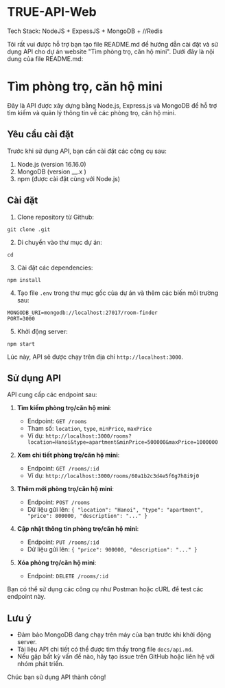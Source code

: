 # TRUE-API-Web
Tech Stack: NodeJS + ExpessJS + MongoDB + //Redis

Tôi rất vui được hỗ trợ bạn tạo file README.md để hướng dẫn cài đặt và sử dụng API cho dự án website "Tìm phòng trọ, căn hộ mini". Dưới đây là nội dung của file README.md:

# Tìm phòng trọ, căn hộ mini

Đây là API được xây dựng bằng Node.js, Express.js và MongoDB để hỗ trợ tìm kiếm và quản lý thông tin về các phòng trọ, căn hộ mini.

## Yêu cầu cài đặt

Trước khi sử dụng API, bạn cần cài đặt các công cụ sau:

1. Node.js (version 16.16.0)
2. MongoDB (version __.x )
3. npm (được cài đặt cùng với Node.js)

## Cài đặt

1. Clone repository từ Github:
```
git clone .git
```

2. Di chuyển vào thư mục dự án:
```
cd 
```

3. Cài đặt các dependencies:
```
npm install
```

4. Tạo file `.env` trong thư mục gốc của dự án và thêm các biến môi trường sau:
```
MONGODB_URI=mongodb://localhost:27017/room-finder
PORT=3000
```

5. Khởi động server:
```
npm start
```

Lúc này, API sẽ được chạy trên địa chỉ `http://localhost:3000`.

## Sử dụng API

API cung cấp các endpoint sau:

1. **Tìm kiếm phòng trọ/căn hộ mini**:
   - Endpoint: `GET /rooms`
   - Tham số: `location`, `type`, `minPrice`, `maxPrice`
   - Ví dụ: `http://localhost:3000/rooms?location=Hanoi&type=apartment&minPrice=500000&maxPrice=1000000`

2. **Xem chi tiết phòng trọ/căn hộ mini**:
   - Endpoint: `GET /rooms/:id`
   - Ví dụ: `http://localhost:3000/rooms/60a1b2c3d4e5f6g7h8i9j0`

3. **Thêm mới phòng trọ/căn hộ mini**:
   - Endpoint: `POST /rooms`
   - Dữ liệu gửi lên: `{ "location": "Hanoi", "type": "apartment", "price": 800000, "description": "..." }`

4. **Cập nhật thông tin phòng trọ/căn hộ mini**:
   - Endpoint: `PUT /rooms/:id`
   - Dữ liệu gửi lên: `{ "price": 900000, "description": "..." }`

5. **Xóa phòng trọ/căn hộ mini**:
   - Endpoint: `DELETE /rooms/:id`

Bạn có thể sử dụng các công cụ như Postman hoặc cURL để test các endpoint này.

## Lưu ý

- Đảm bảo MongoDB đang chạy trên máy của bạn trước khi khởi động server.
- Tài liệu API chi tiết có thể được tìm thấy trong file `docs/api.md`.
- Nếu gặp bất kỳ vấn đề nào, hãy tạo issue trên GitHub hoặc liên hệ với nhóm phát triển.

Chúc bạn sử dụng API thành công!